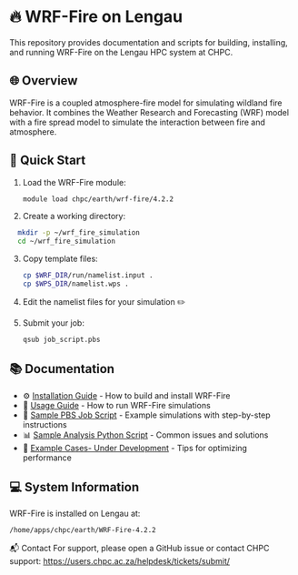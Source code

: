 # 🔥 WRF-Fire on Lengau

This repository provides documentation and scripts for building, installing, and running WRF-Fire on the Lengau HPC system at CHPC.

## 🌐 Overview

WRF-Fire is a coupled atmosphere-fire model for simulating wildland fire behavior. It combines the Weather Research and Forecasting (WRF) model with a fire spread model to simulate the interaction between fire and atmosphere.

## 🚀 Quick Start

1. Load the WRF-Fire module:
   ```bash
   module load chpc/earth/wrf-fire/4.2.2
   ```

2. Create a working directory:
```bash
  mkdir -p ~/wrf_fire_simulation
  cd ~/wrf_fire_simulation
```

3. Copy template files:
   ```bash
   cp $WRF_DIR/run/namelist.input .
   cp $WPS_DIR/namelist.wps .
   ```

4. Edit the namelist files for your simulation ✏️

5. Submit your job:
   ```bash
   qsub job_script.pbs
   ```

## 📚 Documentation

- ⚙️ [Installation Guide](docs/installation.md) - How to build and install WRF-Fire
- 📖 [Usage Guide](docs/user_guide.md) - How to run WRF-Fire simulations
- 📜 [Sample PBS Job Script](docs/sample_job_script.pbs) - Example simulations with step-by-step instructions
- 📊 [Sample Analysis Python Script](docs/sample_analysis.py) - Common issues and solutions
- 🚧 [Example Cases- Under Development](docs/example_cases.md) - Tips for optimizing performance

## 💻 System Information

WRF-Fire is installed on Lengau at:
```bash
/home/apps/chpc/earth/WRF-Fire-4.2.2
```

📬 Contact
For support, please open a GitHub issue or contact CHPC support: https://users.chpc.ac.za/helpdesk/tickets/submit/
